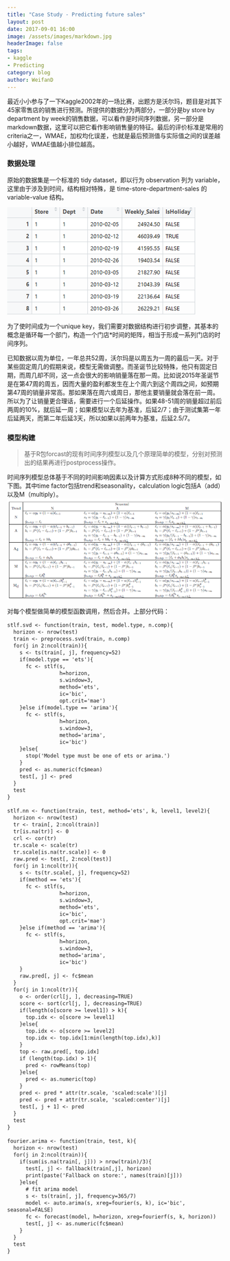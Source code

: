 ```yaml
---
title: "Case Study - Predicting future sales"
layout: post
date: 2017-09-01 16:00
image: /assets/images/markdown.jpg
headerImage: false
tags: 
- kaggle
- Predicting
category: blog
author: WeifanD
---
```


最近小小参与了一下Kaggle2002年的一场比赛，出题方是沃尔玛，题目是对其下45家零售店的销售进行预测。所提供的数据分为两部分，一部分是by store by department by week的销售数据，可以看作是时间序列数据，另一部分是markdown数据，这里可以把它看作影响销售量的特征。最后的评价标准是常用的criteria之一，WMAE，加权均化误差，也就是最后预测值与实际值之间的误差越小越好，WMAE值越小排位越高。

### 数据处理

原始的数据集是一个标准的 tidy dataset，即以行为 observation 列为 variable， 这里由于涉及到时间，结构相对特殊，是 time-store-department-sales 的 variable-value 结构。

![Alt text](/assets/images/1504235354688.png)

为了使时间成为一个unique key，我们需要对数据结构进行初步调整，其基本的概念是循环每一个部门，构造一个门店*时间的矩阵，相当于形成一系列门店的时间序列。
 
已知数据以周为单位，一年总共52周，沃尔玛是以周五为一周的最后一天。对于某些固定周几的假期来说，模型无需做调整。而圣诞节比较特殊，他只有固定日期，而周几却不同，这一点会很大的影响销量落在那一周。比如说2015年圣诞节是在第47周的周五，因而大量的盈利都发生在上个周六到这个周四之间，如预期第47周的销量非常高。那如果落在周六或周日，那他主要销量就会落在前一周。所以为了让销量更合理话，需要进行一个后延操作。如果48-51周的销量超过前后两周的10%，就后延一周；如果模型以去年为基准，后延2/7；由于测试集第一年后延两天，而第二年后延3天，所以如果以前两年为基准，后延2.5/7。


### 模型构建
> 基于R包forcast的现有时间序列模型以及几个原理简单的模型，分别对预测出的结果再进行postprocess操作。

时间序列模型总体基于不同的时间影响因素以及计算方式形成8种不同的模型，如下图。其中time factor包括trend和seasonality，calculation logic包括A（add）以及M（multiply）。
![Alt text](/assets/images/1504152542610.png)

对每个模型做简单的模型函数调用，然后合并。上部分代码：

```{r}
stlf.svd <- function(train, test, model.type, n.comp){
  horizon <- nrow(test)
  train <- preprocess.svd(train, n.comp) 
  for(j in 2:ncol(train)){
    s <- ts(train[, j], frequency=52)
    if(model.type == 'ets'){
      fc <- stlf(s, 
                 h=horizon, 
                 s.window=3, 
                 method='ets',
                 ic='bic', 
                 opt.crit='mae')
    }else if(model.type == 'arima'){
      fc <- stlf(s, 
                 h=horizon, 
                 s.window=3, 
                 method='arima',
                 ic='bic')
    }else{
      stop('Model type must be one of ets or arima.')
    }
    pred <- as.numeric(fc$mean)
    test[, j] <- pred
  }
  test
}

stlf.nn <- function(train, test, method='ets', k, level1, level2){
  horizon <- nrow(test)
  tr <- train[, 2:ncol(train)]
  tr[is.na(tr)] <- 0
  crl <- cor(tr)
  tr.scale <- scale(tr)
  tr.scale[is.na(tr.scale)] <- 0
  raw.pred <- test[, 2:ncol(test)]
  for(j in 1:ncol(tr)){
    s <- ts(tr.scale[, j], frequency=52)
    if(method == 'ets'){
      fc <- stlf(s, 
                 h=horizon, 
                 s.window=3, 
                 method='ets',
                 ic='bic', 
                 opt.crit='mae')
    }else if(method == 'arima'){
      fc <- stlf(s, 
                 h=horizon, 
                 s.window=3, 
                 method='arima',
                 ic='bic')
    }
    raw.pred[, j] <- fc$mean
  }
  for(j in 1:ncol(tr)){
    o <- order(crl[j, ], decreasing=TRUE)
    score <- sort(crl[j, ], decreasing=TRUE)
    if(length(o[score >= level1]) > k){
      top.idx <- o[score >= level1]
    }else{
      top.idx <- o[score >= level2]
      top.idx <- top.idx[1:min(length(top.idx),k)]
    }
    top <- raw.pred[, top.idx]
    if (length(top.idx) > 1){
      pred <- rowMeans(top)
    }else{
      pred <- as.numeric(top)
    }
    pred <- pred * attr(tr.scale, 'scaled:scale')[j]
    pred <- pred + attr(tr.scale, 'scaled:center')[j]
    test[, j + 1] <- pred
  }
  test
}

fourier.arima <- function(train, test, k){
  horizon <- nrow(test)
  for(j in 2:ncol(train)){
    if(sum(is.na(train[, j])) > nrow(train)/3){
      test[, j] <- fallback(train[,j], horizon)
      print(paste('Fallback on store:', names(train)[j]))
    }else{
      # fit arima model
      s <- ts(train[, j], frequency=365/7)
      model <- auto.arima(s, xreg=fourier(s, k), ic='bic', seasonal=FALSE)
      fc <- forecast(model, h=horizon, xreg=fourierf(s, k, horizon))
      test[, j] <- as.numeric(fc$mean)
    }
  }
  test
}
```

